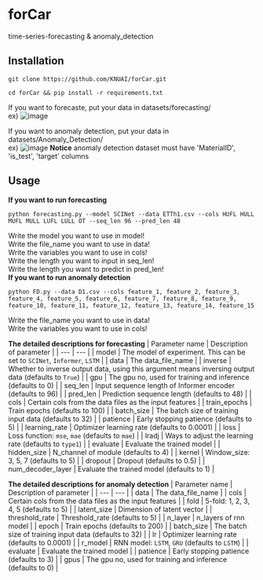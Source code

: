 # forCar
time-series-forecasting &amp; anomaly_detection
## Installation
```
git clone https://github.com/KNUAI/forCar.git
```
```
cd forCar && pip install -r requirements.txt
```

If you want to forecaste, put your data in datasets/forecasting/  
ex)
![image](https://user-images.githubusercontent.com/86586602/169826930-85e57487-62e3-4998-a472-beb7a288188b.png)

If you want to anomaly detection, put your data in datasets/Anomaly_Detection/  
ex)
![image](https://user-images.githubusercontent.com/86586602/169827535-a0871177-bc63-4d19-9b7a-f1e82ece500b.png)
**Notice**
anomaly detection dataset must have 'MaterialID', 'is_test', 'target' columns

## Usage
**If you want to run forecasting**
```
python forecasting.py --model SCINet --data ETTh1.csv --cols HUFL HULL MUFL MULL LUFL LULL OT --seq_len 96 --pred_len 48
```
Write the model you want to use in model!  
Write the file_name you want to use in data!  
Write the variables you want to use in cols!  
Write the length you want to input in seq_len!  
Write the length you want to predict in pred_len!  
**If you want to run anomaly detection**
```
python FD.py --data D1.csv --cols feature_1, feature_2, feature_3, feature_4, feature_5, feature_6, feature_7, feature_8, feature_9, feature_10, feature_11, feature_12, feature_13, feature_14, feature_15
```
Write the file_name you want to use in data!  
Write the variables you want to use in cols!  

**The detailed descriptions for forecasting**
| Parameter name | Description of parameter |
| --- | --- |
| model | The model of experiment. This can be set to `SCINet`, `Informer`, `LSTM` |
| data           | The data_file_name                                             |
| inverse | Whether to inverse output data, using this argument means inversing output data (defaults to `True`) |
| gpu | The gpu no, used for training and inference (defaults to 0) |
| seq_len | Input sequence length of Informer encoder (defaults to 96) |
| pred_len | Prediction sequence length (defaults to 48) |
| cols | Certain cols from the data files as the input features |
| train_epochs | Train epochs (defaults to 100) |
| batch_size | The batch size of training input data (defaults to 32) |
| patience | Early stopping patience (defaults to 5) |
| learning_rate | Optimizer learning rate (defaults to 0.0001) |
| loss | Loss function: `mse`, `mae` (defaults to `mae`) |
| lradj | Ways to adjust the learning rate (defaults to `type1`) |
| evaluate | Evaluate the trained model |
| hidden_size | N_channel of module (defaults to 4) |
| kernel | Window_size: 3, 5, 7 (defaults to 5) |
| dropout | Dropout (defaults to 0.5) |
| num_decoder_layer | Evaluate the trained model (defaults to 1) |

**The detailed descriptions for anomaly detection**
| Parameter name | Description of parameter |
| --- | --- |
| data           | The data_file_name                                             |
| cols | Certain cols from the data files as the input features |
| fold | 5-fold: 1, 2, 3, 4, 5 (defaults to 5) |
| latent_size | Dimension of latent vector |
| threshold_rate | Threshold_rate (defaults to 5) |
| n_layer | n_layers of rnn model |
| epoch | Train epochs (defaults to 200) |
| batch_size | The batch size of training input data (defaults to 32) |
| lr | Optimizer learning rate (defaults to 0.0001) |
| r_model | RNN model: `LSTM`, `GRU` (defaults to `LSTM`) |
| evaluate | Evaluate the trained model |
| patience | Early stopping patience (defaults to 3) |
| gpus | The gpu no, used for training and inference (defaults to 0) |




